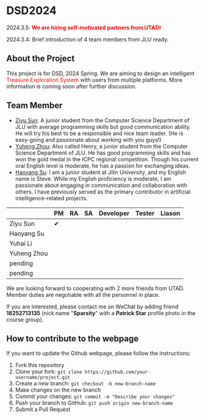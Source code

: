 # DSD2024

2024.3.5: <font color = 'red'>**We are hiring self-motivated partners from UTAD!** </font>

2024.3.4: Brief introduction of 4 team members from JLU ready.

## About the Project

This project is for DSD, 2024 Spring. We are aiming to design an intelligent <font color = 'red'>Treasure Exploration System </font>with users from multiple platforms. More information is coming soon after further discussion.   

## Team Member

-  [Ziyu Sun](Zysun2002@github.com "Zysun's github"): A junior student from the Computer Science Department of JLU with average programming skills but good communication ability. He will try his best to be a responsible and nice team leader. (He is easy-going and passionate about working with you guys!)
-  [Yuheng Zhou](https://github.com/zhouyuheng2003): Also called Henry, a junior student from the Computer Science Department of JLU. He has good programming skills and has won the gold medal in the ICPC regional competition. Though his current oral English level is moderate, he has a passion for exchanging ideas.
-  [Haoyang Su](https://github.com/JluShy): I am a junior student at Jilin University, and my English name is Steve. While my English proficiency is moderate, I am passionate about engaging in communication and collaboration with others. I have previously served as the primary contributor in artificial intelligence-related projects.

|             | PM       | RA   | SA   | Developer | Tester | Liason |
| ----------- | -------- | ---- | ---- | --------- | ------ | ------ |
| Ziyu Sun    | &#10004; |      |      |           |        |        |
| Haoyang Su  |          |      |      |           |        |        |
| Yuhai Li    |          |      |      |           |        |        |
| Yuheng Zhou |          |      |      |           |        |        |
| pending     |          |      |      |           |        |        |
| pending    |          |      |      |           |        |        |

We are looking forward to cooperating with 2 more friends from UTAD. Member duties are negotiable with all the personnel in place. 

If you are interested, please contact me on WeChat by adding friend **18252713135** (nick name "**Sparsity**" with a **Patrick Star** profile photo in the course group).

## How to contribute to the webpage

If you want to update the Github webpage, please follow the instructions:

1. Fork this repository
2. Clone your fork: `git clone https://github.com/your-username/project.git`
3. Create a new branch: `git checkout -b new-branch-name`
4. Make changes on the new branch
5. Commit your changes: `git commit -m "Describe your changes"`
6. Push your branch to GitHub: `git push origin new-branch-name`
7. Submit a Pull Request

